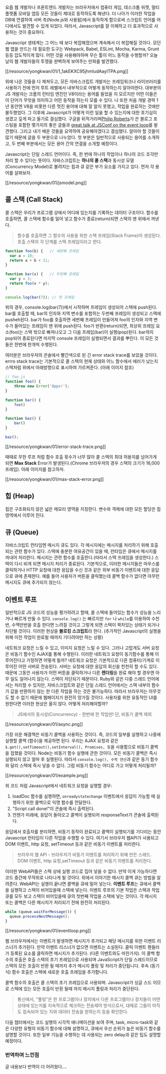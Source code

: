 요즘 웹 개발자나 프론트엔드 개발자는 브라우저에서 컴퓨터 게임, 데스크톱 위젯, 멀티 플랫폼 모바일 앱등 모든 것들이 제대로 동작하도록 해낸다. 더 나아가 이러한 작업을 DB에 연결하여 서버 측(Node.js와 사용됨)에서 동작하게 함으로써 스크립트 언어를 어디에서도 발견할 수 있게 되었다. 따라서, Javascript를 잘 이해하고 더 효과적으로 사용하는 것이 중요하다.

Javascript 생태계는 그 어느 때 보다 복잡해졌으며 계속해서 더 복잡해질 것이다. 모던 웹 앱을 만드는 데 필요한 도구는 Webpack, Babel, ESLint, Mocha, Karma, Grunt 등등 압도적이게 많다. 어떤 것을 사용해야하며 무슨 툴이 어느 동작을 수행할까? 오늘 날의 웹 개발자들의 투쟁을 완벽하게 보여주는 만화를 발견했다.

[[/resource/yongkwan/01/1_1akEKXC95jhmIudAayITPA.png]]

위에 나온 것들을 다 제쳐두고, 모든 자바스크립트 개발자는 프레임워크나 라이브러리를 사용하기 전에 먼저 루트 레벨에서 내부적으로 어떻게 동작하는지 알아야한다. 대부분의 JS 개발자는 크롬의 런타임 엔진인 V8이라는 용어를 들었을 지 모르지만 어떤 이들은 이 단어가 무엇을 의미하고 어떤 동작을 하는지 모를 수 있다. 나 또한 처음 개발 경력 1년 동안엔 V8을 비롯한 다른 멋진 용어에 대해 잘 알지 못했고, 작업을 완료하는 것에만 몰두했었다. 그 이후에 Javascript가 어떻게 이런 일을 할 수 있는지에 대한 호기심이 생겼고 깊게 파고 들기로 결심했다. 구글을 뒤적거리며[Philip Roberts](https://twitter.com/philip_roberts)가 쓴 블로그 포스팅을 포함한 몇가지의 좋은 글들과 [great talk at JSConf on the event loop](https://www.youtube.com/watch?v=8aGhZQkoFbQ)를 발견했다. 그리고 내가 배운 것들을 요약하여 공유해야겠다고 결심했다. 알아야 할 것들이 많기 때문에 글을 두 부분으로 나누었다. 첫 부분은 일반적으로 사용되는 용어를 소개하고, 두 번째 부분에서는 모든 용어 간의 연결을 소개할 예정이다.


Javascript는 단일 스레드 언어이다. 즉, 한 번에 하나의 작업이나 하나의 코드 조각만 처리 할 수 ​​있다는 뜻이다. 자바스크립트는 **하나의 콜 스택**과 동시성 모델(Concurrency Model)로 불려지는 힙과 큐 같은 부가 요소를 가지고 있다. 먼저 각 용어를 살펴보자.


[[/resource/yongkwan/01/jsmodel.png]]


## 콜 스택 (Call Stack)

콜 스택은 우리가 프로그램 상에서 어디에 있는지를 기록하는 데이터 구조이다. 함수를 호출하면, 콜 스택에 함수를 밀어 넣고 함수가 종료(return)되면 스택의 맨 위에서 꺼낸다.

> 함수를 호출하면 그 함수의 사용을 위한 스택 프레임(Stack Frame)이 생성된다.   
> 호출 스택의 각 단계를 스택 프레임이라고 한다.
	
```js
function foo(b) {	// 세번째 프레임
  var a = 10;
  return a + b + 11;
}
	
function bar(x) {	// 두번쨰 프레임
  var y = 3;
  return foo(x * y);
}
	
console.log(bar(7)); // 첫 프레임
```
	
위의 경우, console.log(bar(7))에서 시작하며 프레임이 생성되어 스택에 push된다. bar를 호출할 때, bar의 인자와 지역 변수를 포함하는 두번째 프레임이 생성되고 스택에 pusheh된다. bar가 foo를 호출하면 세번째 프레임이 만들어져 foo의 인자와 지역 변수가 들어있는 프레임이 맨 위에 push된다. foo가 반환(return)되면, 최상위 프레임 요소(foo)는 스택 밖으로 빠져나오고 그 다음 프레임(bar)이 실행(pop)된다. bar까지 pop되어 종료된다면 마지막 console 프레임이 실행되면서 결과를 뿌린다. 이 모든 것들은 한번에 한개씩 수행된다.
	
여러분은 브라우저의 콘솔에서 빨간색으로 된 긴 error stack trace를 보았을 것이다. errro stack trace는 기본적으로 콜 스택의 현재 상태와 어느 함수에서 에러가 났는지 스택처럼 위에서 아래방향으로 표시하여 가르켜준다. (아래 이미지 참조)
	
```js
// foo.js
function foo() {
	throw new Error('Opps!');
}
	
function bar() {
	foo()
}
	
function baz() {
	bar()
}
	
baz();
```
	
[[/resource/yongkwan/01/error-stack-trace.png]]
	
	
때때로 무한 루프 처럼 함수 호출 횟수가 너무 많아 콜 스택의 최대 허용치를 넘어가게 되면 **Max Stack** Error가 발생된다.(Chrome 브라우저의 경우 스택의 크기가 16,000 프레임). 아래 이미지를 참고하자.
	
[[/resource/yongkwan/01/max-stack-error.png]]
	
## 힙 (Heap)

힙은 구조화되지 않은 넓은 메모리 영역을 지칭한다. 변수와 객체에 대한 모든 할당은 힙 영역에서 이루어 진다.


## 큐 (Queue)

자바스크립트 런타임엔 메시지 큐도 있다. 각 메시지에는 메시지를 처리하기 위해 호출되는 관련 함수가 있다. 스택에 충분한 여유공간이 있을 때, 런타임은 큐에서 메시지를 꺼내어 처리한다. 메시지는 관련 함수를 호출한다.(따라서 스택 프레임을 생성한다.) 스택이 다시 비게 되면 메시지 처리가 종료된다. 기본적으로, 이러한 메시지들은 마우스를 클릭하거나 HTTP 요청에 대한 응답을 수신 것과 같은 외부 비동기 이벤트에 대한 응답으로 큐에 존재한다. 예를 들어 사용자가 버튼을 클릭했는데 콜백 함수가 없다면 아무런 메시지도 큐에 추가되지 않는다.


## 이벤트 루프
 
일반적으로  JS 코드의 성능을 평가하려고 할때, 콜 스택에 들어있는 함수가 성능을 느리거나 빠르게 만들 수 있다. `console.log()` 는 빠르지만 `for` 나 `while`를 이용하여 수천번, 수맥만번을 호출 한다면 느려질 것이고 그렇게 되면 스택이 꽉차있는 상태가 되거나 차단될 것이다. 이러한 현상을 **블로킹 스크립트**라 한다. (추가적인 Javascript의 실행을 위해 이전 작업이 완료될 때까지 기다려야만 하는 상황)
 
네트워크 요청은 느릴 수 있고, 이미지 요청은 느릴 수 있다. 그러나 고맙게도 서버 요청은 비동기 함수인 AJAX를 통해 수행된다. 이러한 네트워크 요청이 동기함수를 통해 이루어진다고 가정하면 어떻게 될까? 네트워크 요청은 기본적으로 다른 컴퓨터/기계로 이루어진 어떤 서버로 전송된다.  서버는 요청에 대한 응답의 회신을 천천히 할 수도 있다.  때문에 그동안 사용자가 어떤 버튼을 클릭하거나 다른 **렌더링**을 완료 해야 할 경우엔 아무 일도 일어나지 않는다. 스택이 차단되기 때문이다.  Ruby와 같은 다중 스레드 언어에서는 처리할 수 있지만, 자바스크립트와 같은 단일 스레드 언어에서는 스택 내부의 함수가 값을 반환하지 않는 한 다른 작업을 하는 것은 불가능하다. 따라서 브라우저는 아무것도 할 수 없기 때문에 웹페이지가 완전히 망가질 것이다. 사용자를 위한 유동적인 UI를 원한다면 이러한 현상은 올지 않다. 어떻게 처리해야할까?
 
> JS에서의 동시성(Concurrency) -  한번에 한 작업만! 단, 비동기 콜백 제외

[[/resource/yongkwan/01/async.png]]
 
가장 쉬운 해결책은 비동기 콜백을 사용하는 것이다. 즉, 코드의 일부를 실행하고 나중에 실행할 콜백 (함수)을 제공하면 된다. 우리는 AJAX 요청과 같은`$.get(),setTimeout(),setInterval(), Promises, 등`을 사용함으로  비동기 콜백을 접했을 것이다. Node는 비동기 함수 실행에 관한 것이다. 모든 비동기 콜백은 즉시 실행되지 않고 얼마 후 실행된다. 따라서 `console.log(), 수학 연산`과 같은 동기 함수와 달리 스택에 즉시 넣을 수 없다. 그럼 비동기 함수는 어디로 가고 어떻게 처리될까?
 
[[/resource/yongkwan/01/example.png]]
 
위 코드 처럼 Javascript에서 네트워크 요청을 실행할 경우: 
 
1. loadDoc 함수를 실행하면, `onreadystatechange` 이벤트에서  응답이 가능할 때 실행하기 위한 콜백으로 익명 함수를 전달한다.
2. "Script call done!"이 콘솔에 즉시 출력된다.
3.  언젠가 미래에, 응답이 돌아오고 콜백이 실행되어 responseText가 콘솔에 출력된다.
 
응답에서 호출자를 분리하면, 비동기 동작이 완료되고 콜백이 실행되기를 기다리는 동안 Javascript 런타임이 다른 작업을 수행할 수 있다. 여기서 브라우저 웹API가 사용되고 DOM 이벤트, http 요청, setTimeout 등과 같은 비동기 이벤트를 처리한다.
 
> 브라우저 웹 API - 브라우저가 비동기 이벤트를 처리하기 위해 만든 스레드.  DOM 이벤트, http 요청,setTimeout  등과 같은 비동기 이벤트를 처리한다.
 
이러한 WebAPI들은 스택 상에 실행 코드로 집어 넣을 수 없다. 만약 이게 가능하다면 코드 중간에 무작위로 나타나게 될 것이다. 위에서 이야기한 메시지 콜백 큐는 방법을 알려준다.  WebAPI는 실행이 끝나면 콜백을 큐에 밀어 넣는다. **이벤트 루프**는 큐에서 콜백을 실행하고 스택이 비어있을때 스택에 넣는다. 이벤트 루프의 기본 작업은 스택과 작업 큐를 모두 보고 스택이 비어있을때 큐의 첫번째 작업을 스택에 넣는 것이다. 각 메시지 또는 콜백은 다른 메시지가 처리되기 전에 완전히 처리된다.
 
```js
while (queue.waitForMessage()) {
  queue.processNextMessage();
}
```
 
[[/resource/yongkwan/01/eventloop.png]]
 
웹 브라우저에서는 이벤트가 발생하면 메시지가 추가되고 해당 메시지를 위한 이벤트 리스너가 추가된다. 만약 이벤트 리스너가 없으면 이벤트는 소실된다.  클릭 이벤트 핸들러가 등록된 요소를 클릭하면 메시지가 추가된다. (다른 이벤트와도 마찬가지). 이 콜백 함수의 호출은 호출 스택의 초기 프레임으로 사용되며 JavaScript가 단일 스레드이므로 스택의 모든 호출이 반환 될 때까지 추가 메시지 폴링 및 처리가 중단됩니다. 후속 (동기식) 함수 호출은 스택에 새로운 호출 프레임을 추가합니다.
 
콜백 함수의 호출은 콜 스택의 초기 프레임으로 사용되며. Javascript가 싱글 스드 이므로 스택에 있는 모든 호출이 반횐 될때 까지 메시지 폴링과 처리가 중단된다.
 
> 통신에서, "폴링"은 한 프로그램이나 장치에서 다른 프로그램이나 장치들이 어떤 상태에 있는지를 지속적으로 체크하는 전송제어 방식으로서, 대체로 그들이 아직도 접속되어 있는 지와 데이터 전송을 원하는지 등을 확인한다.  
 
다음 챕터에서는 코드 실행의 시각적 애니메이션을 보여 주며,  task, micro-task와 같은 다양한 유형의 비동기 함수에 대해 설명하고, 큐에서 우선 순위가 높은 비동기 함수를 설명할 것이다. 또한 일부 기능을 수행하는 데 사용되는 zero delay과 같은 팁도 설명할 예정이다.

### 번역하며 느낀점

글 내용보다 번역이 더 어려웠다....